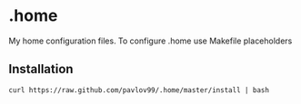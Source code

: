 # .home
My home configuration files. To configure .home use Makefile placeholders

## Installation

    curl https://raw.github.com/pavlov99/.home/master/install | bash
